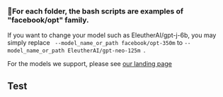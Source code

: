 ### 💁For each folder, the bash scripts are examples of "facebook/opt" family.

If you want to change your model such as EleutherAI/gpt-j-6b, you may simply replace
`` --model_name_or_path facebook/opt-350m`` to ``--model_name_or_path EleutherAI/gpt-neo-125m ``.

For the models we support, please see [our landing page](./../../../README.md#-supported-models-)


## Test
